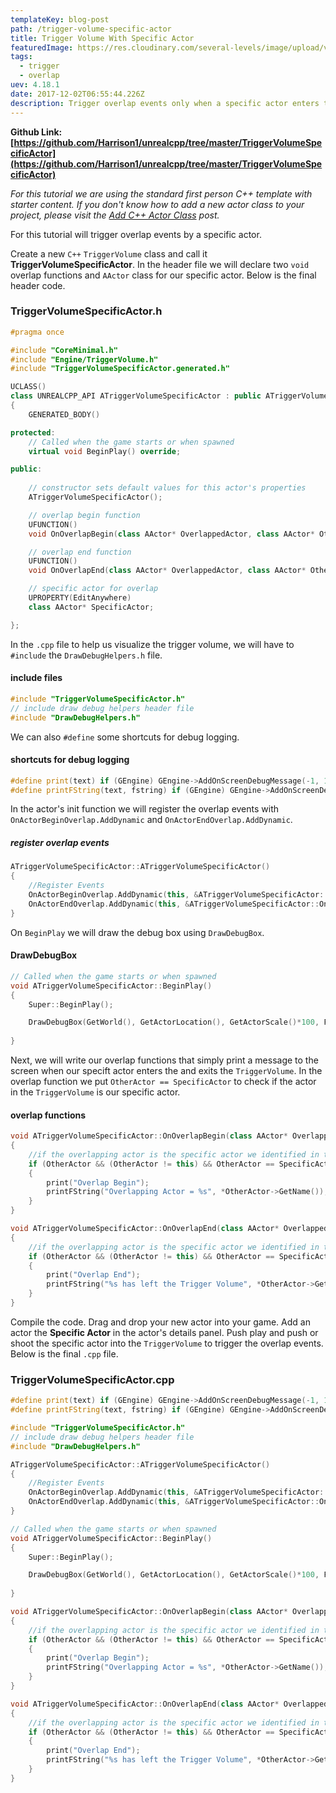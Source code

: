 ```yaml
---
templateKey: blog-post
path: /trigger-volume-specific-actor
title: Trigger Volume With Specific Actor
featuredImage: https://res.cloudinary.com/several-levels/image/upload/v1512221876/trigger-box-specific-actor_jtm9pb.jpg
tags:
  - trigger
  - overlap
uev: 4.18.1
date: 2017-12-02T06:55:44.226Z
description: Trigger overlap events only when a specific actor enters the TriggerVolume.
---
```

**Github Link: [https://github.com/Harrison1/unrealcpp/tree/master/TriggerVolumeSpecificActor](https://github.com/Harrison1/unrealcpp/tree/master/TriggerVolumeSpecificActor)**

*For this tutorial we are using the standard first person C++ template with starter content. If you don't know how to add a new actor class to your project, please visit the [Add C++ Actor Class](/add-actor-class) post.*

For this tutorial will trigger overlap events by a specific actor. 

Create a new `C++` `TriggerVolume` class and call it **TriggerVolumeSpecificActor**. In the header file we will declare two `void` overlap functions and `AActor` class for our specific actor. Below is the final header code.

### TriggerVolumeSpecificActor.h
```cpp
#pragma once

#include "CoreMinimal.h"
#include "Engine/TriggerVolume.h"
#include "TriggerVolumeSpecificActor.generated.h"

UCLASS()
class UNREALCPP_API ATriggerVolumeSpecificActor : public ATriggerVolume
{
	GENERATED_BODY()

protected:
	// Called when the game starts or when spawned
	virtual void BeginPlay() override;

public:
	
	// constructor sets default values for this actor's properties
	ATriggerVolumeSpecificActor();

	// overlap begin function
	UFUNCTION()
	void OnOverlapBegin(class AActor* OverlappedActor, class AActor* OtherActor);

	// overlap end function
	UFUNCTION()
	void OnOverlapEnd(class AActor* OverlappedActor, class AActor* OtherActor);

	// specific actor for overlap
	UPROPERTY(EditAnywhere)
	class AActor* SpecificActor;

};
```

In the `.cpp` file to help us visualize the trigger volume, we will have to `#include` the `DrawDebugHelpers.h` file.

#### include files
```cpp
#include "TriggerVolumeSpecificActor.h"
// include draw debug helpers header file
#include "DrawDebugHelpers.h"
```

We can also `#define` some shortcuts for debug logging.

#### shortcuts for debug logging
```cpp
#define print(text) if (GEngine) GEngine->AddOnScreenDebugMessage(-1, 1.5, FColor::Green,text)
#define printFString(text, fstring) if (GEngine) GEngine->AddOnScreenDebugMessage(-1, 5.f, FColor::Green, FString::Printf(TEXT(text), fstring))
```

In the actor's init function we will register the overlap events with `OnActorBeginOverlap.AddDynamic` and `OnActorEndOverlap.AddDynamic`. 

##### register overlap events
```cpp
ATriggerVolumeSpecificActor::ATriggerVolumeSpecificActor()
{
    //Register Events
    OnActorBeginOverlap.AddDynamic(this, &ATriggerVolumeSpecificActor::OnOverlapBegin);
    OnActorEndOverlap.AddDynamic(this, &ATriggerVolumeSpecificActor::OnOverlapEnd);
}
```

On `BeginPlay` we will draw the debug box using `DrawDebugBox`.

#### DrawDebugBox
```cpp
// Called when the game starts or when spawned
void ATriggerVolumeSpecificActor::BeginPlay()
{
	Super::BeginPlay();

	DrawDebugBox(GetWorld(), GetActorLocation(), GetActorScale()*100, FColor::Turquoise, true, -1, 0, 5);
	
}
```

Next, we will write our overlap functions that simply print a message to the screen when our specift actor enters the and exits the `TriggerVolume`. In the overlap function we put `OtherActor == SpecificActor` to check if the actor in the `TriggerVolume` is our specific actor.

#### overlap functions
```cpp
void ATriggerVolumeSpecificActor::OnOverlapBegin(class AActor* OverlappedActor, class AActor* OtherActor)
{
    //if the overlapping actor is the specific actor we identified in the editor
    if (OtherActor && (OtherActor != this) && OtherActor == SpecificActor )
    {
        print("Overlap Begin");
        printFString("Overlapping Actor = %s", *OtherActor->GetName());
    }
}

void ATriggerVolumeSpecificActor::OnOverlapEnd(class AActor* OverlappedActor, class AActor* OtherActor)
{
    //if the overlapping actor is the specific actor we identified in the editor
    if (OtherActor && (OtherActor != this) && OtherActor == SpecificActor )
    {
        print("Overlap End");
        printFString("%s has left the Trigger Volume", *OtherActor->GetName());
    }
}
```

Compile the code. Drag and drop your new actor into your game. Add an actor the **Specific Actor** in the actor's details panel. Push play and push or shoot the specific actor into the `TriggerVolume` to trigger the overlap events. Below is the final `.cpp` file.

### TriggerVolumeSpecificActor.cpp
```cpp
#define print(text) if (GEngine) GEngine->AddOnScreenDebugMessage(-1, 1.5, FColor::Green,text)
#define printFString(text, fstring) if (GEngine) GEngine->AddOnScreenDebugMessage(-1, 5.f, FColor::Green, FString::Printf(TEXT(text), fstring))

#include "TriggerVolumeSpecificActor.h"
// include draw debug helpers header file
#include "DrawDebugHelpers.h"

ATriggerVolumeSpecificActor::ATriggerVolumeSpecificActor()
{
    //Register Events
    OnActorBeginOverlap.AddDynamic(this, &ATriggerVolumeSpecificActor::OnOverlapBegin);
    OnActorEndOverlap.AddDynamic(this, &ATriggerVolumeSpecificActor::OnOverlapEnd);
}

// Called when the game starts or when spawned
void ATriggerVolumeSpecificActor::BeginPlay()
{
	Super::BeginPlay();

	DrawDebugBox(GetWorld(), GetActorLocation(), GetActorScale()*100, FColor::Turquoise, true, -1, 0, 5);
	
}

void ATriggerVolumeSpecificActor::OnOverlapBegin(class AActor* OverlappedActor, class AActor* OtherActor)
{
    //if the overlapping actor is the specific actor we identified in the editor
    if (OtherActor && (OtherActor != this) && OtherActor == SpecificActor )
    {
        print("Overlap Begin");
        printFString("Overlapping Actor = %s", *OtherActor->GetName());
    }
}

void ATriggerVolumeSpecificActor::OnOverlapEnd(class AActor* OverlappedActor, class AActor* OtherActor)
{
    //if the overlapping actor is the specific actor we identified in the editor
    if (OtherActor && (OtherActor != this) && OtherActor == SpecificActor )
    {
        print("Overlap End");
        printFString("%s has left the Trigger Volume", *OtherActor->GetName());
    }
}

```